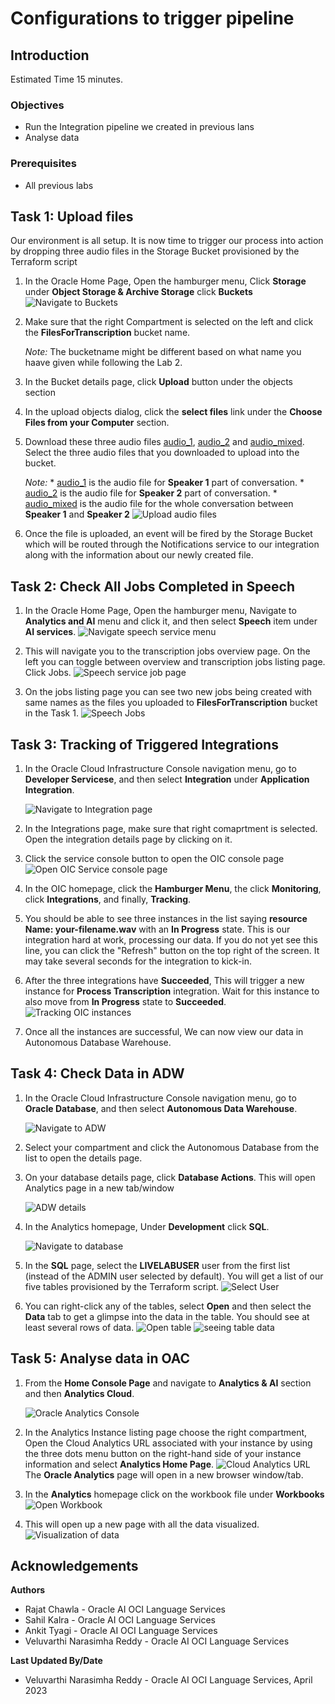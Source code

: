 # Configurations to trigger pipeline

## Introduction


Estimated Time 15 minutes.

### Objectives
* Run the Integration pipeline we created in previous lans
* Analyse data

### Prerequisites
* All previous labs

## **Task 1**: Upload files
Our environment is all setup. It is now time to trigger our process into action by dropping three audio files in the Storage Bucket provisioned by the Terraform script
1. In the Oracle Home Page, Open the hamburger menu, Click **Storage** under **Object Storage & Archive Storage** click **Buckets**
    ![Navigate to Buckets](./images/navigate-to-buckets.png " ")
2. Make sure that the right Compartment is selected on the left and click the **FilesForTranscription** bucket name.

    *Note:* The bucketname might be different based on what name you haave given while following the Lab 2.

3. In the Bucket details page, click **Upload** button under the objects section

4. In the upload objects dialog, click the **select files** link under the **Choose Files from your Computer** section.

5. Download these three audio files [audio_1](./files/2405cece-9b99-405e-9a21-1dd62d657c93_1.wav), [audio_2](./files/2405cece-9b99-405e-9a21-1dd62d657c93_2.wav) and [audio_mixed](./files/2405cece-9b99-405e-9a21-1dd62d657c93_mixed.wav). Select the three audio files that you downloaded to upload into the bucket.
    
    *Note:* 
        * [audio_1](./files/2405cece-9b99-405e-9a21-1dd62d657c93_1.wav) is the audio file for **Speaker 1** part of conversation.
        * [audio_2](./files/2405cece-9b99-405e-9a21-1dd62d657c93_2.wav) is the audio file for **Speaker 2** part of conversation.
        * [audio_mixed](./files/2405cece-9b99-405e-9a21-1dd62d657c93_mixed.wav) is the audio file for the whole conversation between **Speaker 1** and **Speaker 2**
    ![Upload audio files](./images/upload-files.png " ")

5. Once the file is uploaded, an event will be fired by the Storage Bucket which will be routed through the Notifications service to our integration along with the information about our newly created file.

## **Task 2**: Check All Jobs Completed in Speech

1. In the Oracle Home Page, Open the hamburger menu, Navigate to **Analytics and AI** menu and click it, and then select **Speech** item under **AI services**.
    ![Navigate speech service menu](./images/navigate-to-ai-speech-menu.png " ")

2. This will navigate you to the transcription jobs overview page. On the left you can toggle between overview and transcription jobs listing page. Click Jobs.
    ![Speech service job page](./images/click-transcription-job.png " ")

3. On the jobs listing page you can see two new jobs being created with same names as the files you uploaded to **FilesForTranscription** bucket in the Task 1.
    ![Speech Jobs](./images/speech-jobs.png)

## **Task 3**: Tracking of Triggered Integrations

1. In the Oracle Cloud Infrastructure Console navigation menu, go to **Developer Servicese**, and then select **Integration** under **Application Integration**.

   ![Navigate to Integration page](./images/navigate-to-integrations.png " ")

2. In the Integrations page, make sure that right comaprtment is selected. Open the integration details page by clicking on it.

3. Click the service console button to open the OIC console page
    ![Open OIC Service console page](./images/integration-details.png " ")

4. In the OIC homepage, click the **Hamburger Menu**, the click **Monitoring**, click **Integrations**, and finally, **Tracking**.

5. You should be able to see three instances in the list saying **resource Name: your-filename.wav** with an **In Progress** state. This is our integration hard at work, processing our data. If you do not yet see this line, you can click the "Refresh" button on the top right of the screen. It may take several seconds for the integration to kick-in.

6. After the three integrations have **Succeeded**, This will trigger a new instance for **Process Transcription** integration. Wait for this instance to also move from **In Progress** state to **Succeeded**.
    ![Tracking OIC instances](./images/triggered-instances.png " ")

7. Once all the instances are successful, We can now view our data in Autonomous Database Warehouse.

## **Task 4**: Check Data in ADW

1. In the Oracle Cloud Infrastructure Console navigation menu, go to **Oracle Database**, and then select **Autonomous Data Warehouse**.

   ![Navigate to ADW](./images/navigate-to-adw.png " ")

2. Select your compartment and click the Autonomous Database from the list to open the details page.

3. On your database details page, click **Database Actions**. This will open Analytics page in a new tab/window

   ![ADW details](./images/database-details.png " ")

4. In the Analytics homepage, Under **Development** click **SQL**.

   ![Navigate to database](./images/database-navigation.png " ")

5. In the **SQL** page, select the **LIVELABUSER** user from the first list (instead of the ADMIN user selected by default).
You will get a list of our five tables provisioned by the Terraform script. 
    ![Select User](./images/select-user.png " ")

6. You can right-click any of the tables, select **Open** and then select the **Data** tab to get a glimpse into the data in the table. You should see at least several rows of data. 
    ![Open table](./images/open-table.png " ")
    ![seeing table data](./images/open-table2.png " ")


## **Task 5**: Analyse data in OAC

1. From the **Home Console Page** and navigate to **Analytics & AI** section and then **Analytics Cloud**.

    ![Oracle Analytics Console](https://oracle-livelabs.github.io/common/images/console/analytics-oac.png " ")

2. In the Analytics Instance listing page choose the right compartment, Open the Cloud Analytics URL associated with your instance by using the three dots menu button on the right-hand side of your instance information and select **Analytics Home Page**.
    ![Cloud Analytics URL](./images/oac-instance.png)  
    The **Oracle Analytics** page will open in a new browser window/tab.

3. In the **Analytics** homepage click on the workbook file under **Workbooks**
    ![Open Workbook](./images/open-workbook.png " ")

4. This will open up a new page with all the data visualized.
    ![Visualization of data](./images/visualize-data.png " ")



## Acknowledgements
**Authors**
  * Rajat Chawla  - Oracle AI OCI Language Services
  * Sahil Kalra - Oracle AI OCI Language Services
  * Ankit Tyagi -  Oracle AI OCI Language Services
  * Veluvarthi Narasimha Reddy - Oracle AI OCI Language Services


**Last Updated By/Date**
* Veluvarthi Narasimha Reddy  - Oracle AI OCI Language Services, April 2023